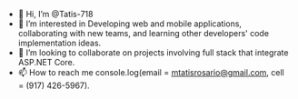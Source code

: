 - 👋 Hi, I’m @Tatis-718
- 👀 I’m interested in Developing web and mobile applications, collaborating with new teams, and learning other developers' code implementation ideas.
- 💞️ I’m looking to collaborate on projects involving full stack that integrate ASP.NET Core.
- 📫 How to reach me console.log(email = mtatisrosario@gmail.com, cell = (917) 426-5967). 

<!---
Tatis-718/Tatis-718 is a ✨ special ✨ repository because its `README.md` (this file) appears on your GitHub profile.
You can click the Preview link to take a look at your changes.
--->
